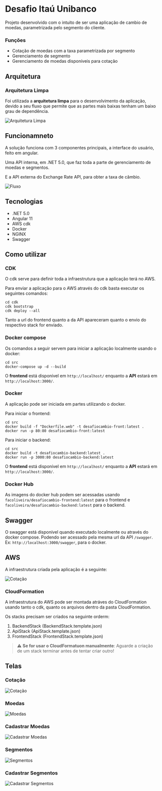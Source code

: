 # Desafio Itaú Unibanco

Projeto desenvolvido com o intuito de ser uma aplicação de cambio de moedas, parametrizada pelo segmento do cliente.

### Funções
* Cotação de moedas com a taxa parametrizada por segmento
* Gerenciamento de segmento
* Gerenciamento de moedas disponíveis para cotação

## Arquitetura

### Arquitetura Limpa

Foi utilizada a __arquitetura limpa__ para o desenvolvimento da aplicação, devido a seu fluxo que permite que as partes mais baixas tenham um baixo grau de dependência.

![Arquitetura Limpa](./imagens/arquitetura-limpa.jpg)

## Funcionamneto

A solução funciona com 3 componentes principais, a interface do usuário, feito em angular.

Uma API interna, em .NET 5.0, que faz toda a parte de gerenciamento de moedas e segmentos.

E a API externa do Exchange Rate API, para obter a taxa de câmbio.

![Fluxo](./imagens/fluxo.jpg)

## Tecnologias
* .NET 5.0
* Angular 11
* AWS cdk
* Docker
* NGINX
* Swagger

## Como utilizar
### CDK

O cdk serve para definir toda a infraestrutura que a aplicação terá no AWS.

Para enviar a aplicação para o AWS através do cdk basta executar os seguintes comandos: 

```shell
cd cdk
cdk bootstrap
cdk deploy --all
```

Tanto a url do frontend quanto a da API apareceram quanto o envio do respectivo stack for enviado.

### Docker compose

Os comandos a seguir servem para iniciar a aplicação localmente usando o docker:

```shell
cd src
docker-compose up -d --build
```
O __frontend__ está disponível em `http://localhost/` enquanto a __API__ estará em `http://localhost:3000/`.

### Docker

A aplicação pode ser iniciada em partes utilizando o docker.

Para iniciar o frontend:

```shell
cd src
docker build -f "Dockerfile.web" -t desafiocambio-front:latest .
docker run -p 80:80 desafiocambio-front:latest
```

Para iniciar o backend:
```shell
cd src
docker build -t desafiocambio-backend:latest .
docker run -p 3000:80 desafiocambio-backend:latest
```
O __frontend__ está disponível em `http://localhost/` enquanto a __API__ estará em `http://localhost:3000/`.

### Docker Hub

As imagens do docker hub podem ser acessadas usando `facoliveira/desafiocambio-frontend:latest` para o frontend e `facoliveira/desafiocambio-backend:latest` para o backend.

## Swagger

O swagger está disponível quando executado localmente ou através do docker compose. Podendo ser acessado pela mesma url da API `/swagger`. Ex: `http://localhost:3000/swagger`, para o docker.

## AWS

A infraestrutura criada pela aplicação é a seguinte:

![Cotação](./imagens/aws.jpg)

### CloudFormation

A infraestrutura do AWS pode ser montada atráves do CloudFormation usando tanto o cdk, quanto os arquivos dentro da pasta CloudFormation.

Os stacks precisam ser criados na seguinte orderm:

1. BackendStack (BackendStack.template.json)
2. ApiStack (ApiStack.template.json)
3. FrontendStack (FrontendStack.template.json)

> :warning: **Se for usar o CloudFormatuon manualmente**: Aguarde a criação de um stack terminar antes de tentar criar outro!

## Telas

### Cotação
![Cotação](./imagens/telas-cotacao.png)

### Moedas
![Moedas](./imagens/telas-moedas.png)

### Cadastrar Moedas
![Cadastrar Moedas](./imagens/telas-cadastrar-moeda.png)

### Segmentos
![Segmentos](./imagens/telas-segmentos.png)

### Cadastrar Segmentos
![Cadastrar Segmentos](./imagens/telas-cadastrar-segmento.png)
